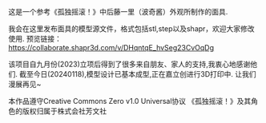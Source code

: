 这是一个参考《孤独摇滚！》中后藤一里（波奇酱）外观所制作的面具.

我会在这里发布面具的模型源文件，格式包括stl,step以及shapr，欢迎大家修改使用.
预览链接：https://collaborate.shapr3d.com/v/DHqntqE_hvSeg23CvOqDg

该项目自九月份(2023)立项后得到了很多来自朋友、家人的支持,我衷心地感谢他们.
截至今日(20240118),模型设计已基本成型,正在嘉立创进行3D打印中.
让我们漫展再见~

本作品遵守Creative Commons Zero v1.0 Universal协议
《孤独摇滚！》及其角色的版权归属于株式会社芳文社
